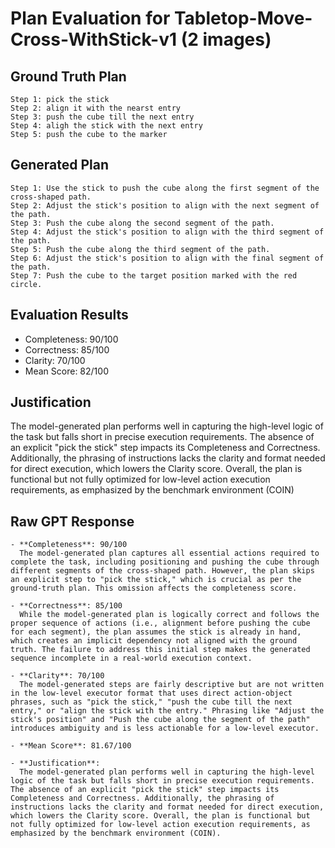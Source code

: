 # Plan Evaluation for Tabletop-Move-Cross-WithStick-v1 (2 images)

## Ground Truth Plan
```
Step 1: pick the stick
Step 2: align it with the nearst entry
Step 3: push the cube till the next entry
Step 4: aligh the stick with the next entry
Step 5: push the cube to the marker
```

## Generated Plan
```
Step 1: Use the stick to push the cube along the first segment of the cross-shaped path.
Step 2: Adjust the stick's position to align with the next segment of the path.
Step 3: Push the cube along the second segment of the path.
Step 4: Adjust the stick's position to align with the third segment of the path.
Step 5: Push the cube along the third segment of the path.
Step 6: Adjust the stick's position to align with the final segment of the path.
Step 7: Push the cube to the target position marked with the red circle.
```

## Evaluation Results
- Completeness: 90/100
- Correctness: 85/100
- Clarity: 70/100
- Mean Score: 82/100

## Justification
The model-generated plan performs well in capturing the high-level logic of the task but falls short in precise execution requirements. The absence of an explicit "pick the stick" step impacts its Completeness and Correctness. Additionally, the phrasing of instructions lacks the clarity and format needed for direct execution, which lowers the Clarity score. Overall, the plan is functional but not fully optimized for low-level action execution requirements, as emphasized by the benchmark environment (COIN)

## Raw GPT Response
```
- **Completeness**: 90/100  
  The model-generated plan captures all essential actions required to complete the task, including positioning and pushing the cube through different segments of the cross-shaped path. However, the plan skips an explicit step to "pick the stick," which is crucial as per the ground-truth plan. This omission affects the completeness score.  

- **Correctness**: 85/100  
  While the model-generated plan is logically correct and follows the proper sequence of actions (i.e., alignment before pushing the cube for each segment), the plan assumes the stick is already in hand, which creates an implicit dependency not aligned with the ground truth. The failure to address this initial step makes the generated sequence incomplete in a real-world execution context.  

- **Clarity**: 70/100  
  The model-generated steps are fairly descriptive but are not written in the low-level executor format that uses direct action-object phrases, such as "pick the stick," "push the cube till the next entry," or "align the stick with the entry." Phrasing like "Adjust the stick's position" and "Push the cube along the segment of the path" introduces ambiguity and is less actionable for a low-level executor.  

- **Mean Score**: 81.67/100  

- **Justification**:  
  The model-generated plan performs well in capturing the high-level logic of the task but falls short in precise execution requirements. The absence of an explicit "pick the stick" step impacts its Completeness and Correctness. Additionally, the phrasing of instructions lacks the clarity and format needed for direct execution, which lowers the Clarity score. Overall, the plan is functional but not fully optimized for low-level action execution requirements, as emphasized by the benchmark environment (COIN).
```
